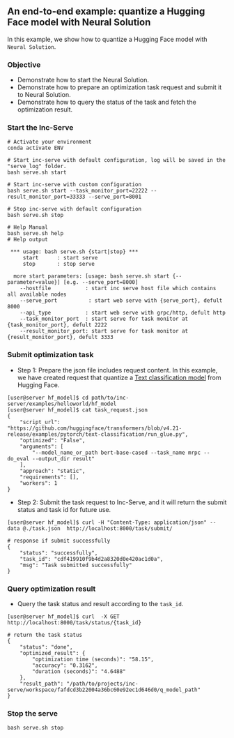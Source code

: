 ## An end-to-end example: quantize a Hugging Face model with Neural Solution

In this example, we show how to quantize a Hugging Face model with `Neural Solution`.

### Objective
- Demonstrate how to start the Neural Solution.
- Demonstrate how to prepare an optimization task request and submit it to Neural Solution.
- Demonstrate how to query the status of the task and fetch the optimization result.


### Start the Inc-Serve

```shell
# Activate your environment
conda activate ENV

# Start inc-serve with default configuration, log will be saved in the "serve_log" folder.
bash serve.sh start

# Start inc-serve with custom configuration
bash serve.sh start --task_monitor_port=22222 --result_monitor_port=33333 --serve_port=8001

# Stop inc-serve with default configuration
bash serve.sh stop

# Help Manual
bash serve.sh help
# Help output

 *** usage: bash serve.sh {start|stop} ***
     start      : start serve
     stop       : stop serve

  more start parameters: [usage: bash serve.sh start {--parameter=value}] [e.g. --serve_port=8000]
    --hostfile           : start inc serve host file which contains all available nodes
    --serve_port          : start web serve with {serve_port}, defult 8000
    --api_type           : start web serve with grpc/http, defult http
    --task_monitor_port  : start serve for task monitor at {task_monitor_port}, defult 2222
    --result_monitor_port: start serve for task monitor at {result_monitor_port}, defult 3333

```


### Submit optimization task

- Step 1: Prepare the json file includes request content. In this example, we have created request that quantize a [Text classification model](https://github.com/huggingface/transformers/tree/v4.21-release/examples/pytorch/text-classification) from Hugging Face.

```shell
[user@server hf_model]$ cd path/to/inc-server/examples/helloworld/hf_model
[user@server hf_model]$ cat task_request.json 
{
    "script_url": "https://github.com/huggingface/transformers/blob/v4.21-release/examples/pytorch/text-classification/run_glue.py",
    "optimized": "False",
    "arguments": [
        "--model_name_or_path bert-base-cased --task_name mrpc --do_eval --output_dir result"
    ],
    "approach": "static",
    "requirements": [],
    "workers": 1
}
```


- Step 2: Submit the task request to Inc-Serve, and it will return the submit status and task id for future use.

```shell
[user@server hf_model]$ curl -H "Content-Type: application/json" --data @./task.json  http://localhost:8000/task/submit/

# response if submit successfully
{
    "status": "successfully",
    "task_id": "cdf419910f9b4d2a8320d0e420ac1d0a",
    "msg": "Task submitted successfully"
}
```



### Query optimization result

- Query the task status and result according to the `task_id`.

``` shell
[user@server hf_model]$ curl  -X GET  http://localhost:8000/task/status/{task_id}

# return the task status
{
    "status": "done",
    "optimized_result": {
        "optimization time (seconds)": "58.15",
        "accuracy": "0.3162",
        "duration (seconds)": "4.6488"
    },
    "result_path": "/path/to/projects/inc-serve/workspace/fafdcd3b22004a36bc60e92ec1d646d0/q_model_path"
}

```
### Stop the serve
```shell
bash serve.sh stop
```